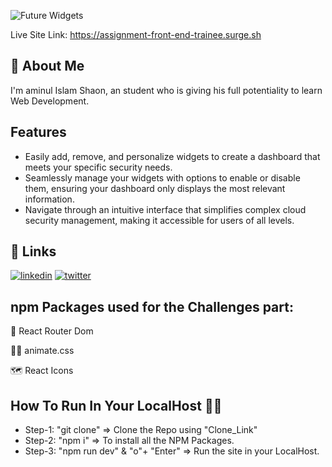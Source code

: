 

![Future Widgets](https://i.ibb.co/7Gm4MyD/Future-Widgets.png)


Live Site Link: https://assignment-front-end-trainee.surge.sh

## 🚀 About Me
I'm aminul Islam Shaon, an student who is giving his full potentiality to learn Web Development.


## Features

- Easily add, remove, and personalize widgets to create a dashboard that meets your specific security needs.
- Seamlessly manage your widgets with options to enable or disable them, ensuring your dashboard only displays the most relevant information.
- Navigate through an intuitive interface that simplifies complex cloud security management, making it accessible for users of all levels.



## 🔗 Links
[![linkedin](https://img.shields.io/badge/linkedin-0A66C2?style=for-the-badge&logo=linkedin&logoColor=white)](https://www.linkedin.com/)
[![twitter](https://img.shields.io/badge/twitter-1DA1F2?style=for-the-badge&logo=twitter&logoColor=white)](https://twitter.com/)


## npm Packages used for the Challenges part:

🧠 React Router Dom

👩‍💻 animate.css

🗺️ React Icons


## How To Run In Your LocalHost 🏃‍♂️

- Step-1: "git clone" => Clone the Repo using "Clone_Link"
- Step-2: "npm i" => To install all the NPM Packages.
- Step-3: "npm run dev" & "o"+ "Enter" => Run the site in your LocalHost.






